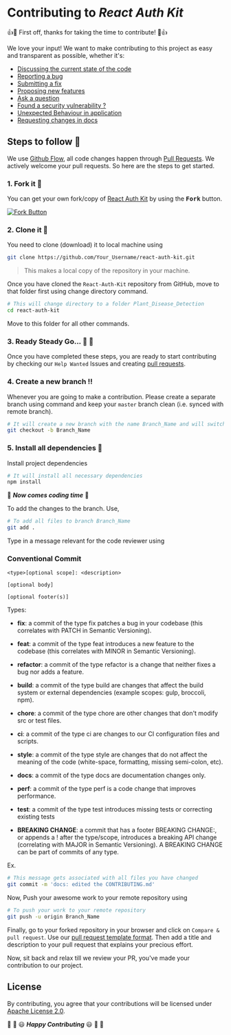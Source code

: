 # Contributing to _React Auth Kit_

:+1::tada: First off, thanks for taking the time to contribute! :tada::+1:

We love your input! We want to make contributing to this project as easy and transparent as possible, whether it's:

- [Discussing the current state of the code](https://github.com/react-auth-kit/react-auth-kit/issues)
- [Reporting a bug](https://github.com/react-auth-kit/react-auth-kit/blob/master/.github/ISSUE_TEMPLATE/bug_report.md)
- [Submitting a fix](https://github.com/react-auth-kit/react-auth-kit/blob/master/.github/pull_request_template.md)
- [Proposing new features](https://github.com/react-auth-kit/react-auth-kit/blob/master/.github/ISSUE_TEMPLATE/feature_request.md)
- [Ask a question](https://github.com/react-auth-kit/react-auth-kit/blob/master/.github/ISSUE_TEMPLATE/ask_questions.md)
- [Found a security vulnerability ?](https://github.com/react-auth-kit/react-auth-kit/blob/master/.github/ISSUE_TEMPLATE/security_vulnerability.md)
- [Unexpected Behaviour in application](https://github.com/react-auth-kit/react-auth-kit/blob/master/.github/ISSUE_TEMPLATE/unexpected_behaviour.md)
- [Requesting changes in docs](https://github.com/react-auth-kit/react-auth-kit/blob/master/.github/ISSUE_TEMPLATE/docs_request.md)


## Steps to follow :scroll:

We use [Github Flow](https://guides.github.com/introduction/flow/index.html), all code changes happen through [Pull Requests](https://docs.github.com/en/free-pro-team@latest/github/collaborating-with-issues-and-pull-requests/about-pull-requests). We actively welcome your pull requests. So here are the steps to get started.

### 1. Fork it :fork_and_knife:

You can get your own fork/copy of [React Auth Kit](https://github.com/react-auth-kit/react-auth-kit) by using the <kbd><b>Fork</b></kbd></a> button.

 [![Fork Button](https://help.github.com/assets/images/help/repository/fork_button.jpg)](https://github.com/react-auth-kit/react-auth-kit)

### 2. Clone it :busts_in_silhouette:

You need to clone (download) it to local machine using

```sh
git clone https://github.com/Your_Username/react-auth-kit.git
```

> This makes a local copy of the repository in your machine.

Once you have cloned the ` React-Auth-Kit ` repository from GitHub, move to that folder first using change directory command.

```sh
# This will change directory to a folder Plant_Disease_Detection
cd react-auth-kit
```

Move to this folder for all other commands.

### 3. Ready Steady Go... :turtle: :rabbit2:

Once you have completed these steps, you are ready to start contributing by checking our `Help Wanted` Issues and creating [pull requests](https://github.com/react-auth-kit/react-auth-kit/pulls).

### 4. Create a new branch :bangbang:

Whenever you are going to make a contribution. Please create a separate branch using command and keep your `master` branch clean (i.e. synced with remote branch).

```sh
# It will create a new branch with the name Branch_Name and will switch to that branch.
git checkout -b Branch_Name
```

### 5. Install all dependencies :turtle:

Install project dependencies

```sh
# It will install all necessary dependencies
npm install
```

:tada: **_Now comes coding time_** :tada:

To add the changes to the branch. Use,

```sh
# To add all files to branch Branch_Name
git add .
```

Type in a message relevant for the code reviewer using

### Conventional Commit

```
<type>[optional scope]: <description>

[optional body]

[optional footer(s)]
```

Types:

- **fix**: a commit of the type fix patches a bug in your codebase (this correlates with PATCH in Semantic Versioning).

- **feat**: a commit of the type feat introduces a new feature to the codebase (this correlates with MINOR in Semantic Versioning).

- **refactor**: a commit of the type refactor is a change that neither fixes a bug nor adds a feature.

- **build**: a commit of the type build are changes that affect the build system or external dependencies (example scopes: gulp, broccoli, npm).

- **chore**: a commit of the type chore are other changes that don't modify src or test files.

- **ci**: a commit of the type ci are changes to our CI configuration files and scripts.

- **style**: a commit of the type style are changes that do not affect the meaning of the code (white-space, formatting, missing semi-colon, etc).

- **docs**: a commit of the type docs are documentation changes only.

- **perf**: a commit of the type perf is a code change that improves performance.

- **test**: a commit of the type test introduces missing tests or correcting existing tests

- **BREAKING CHANGE**: a commit that has a footer BREAKING CHANGE:, or appends a ! after the type/scope, introduces a breaking API change (correlating with MAJOR in Semantic Versioning). A BREAKING CHANGE can be part of commits of any type.

Ex.

```sh
# This message gets associated with all files you have changed
git commit -m 'docs: edited the CONTRIBUTING.md'
```

Now, Push your awesome work to your remote repository using

```sh
# To push your work to your remote repository
git push -u origin Branch_Name
```

Finally, go to your forked repository in your browser and click on `Compare & pull request`.
Use our [pull request template format](https://github.com/react-auth-kit/react-auth-kit/blob/master/.github/pull_request_template.md).
Then add a title and description to your pull request that explains your precious effort.

Now, sit back and relax till we review your PR, you've made your contribution to our project.

## License

By contributing, you agree that your contributions will be licensed under [Apache License 2.0](LICENSE).

:tada: :confetti_ball: :smiley: _**Happy Contributing**_ :smiley: :confetti_ball: :tada:
